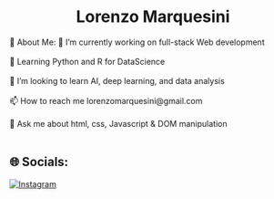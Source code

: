 
<h1 align="center">Lorenzo Marquesini</h1>
💫 About Me:
🔭 I’m currently working on full-stack Web development<br><br>
🌱 Learning Python and R for DataScience<br><br>
👯 I’m looking to learn AI, deep learning, and data analysis<br><br>
📫 How to reach me lorenzomarquesini@gmail.com<br><br>
💬 Ask me about html, css, Javascript & DOM manipulation<br><br>

## 🌐 Socials:
[![Instagram](https://img.shields.io/badge/Instagram-%23E4405F.svg?logo=Instagram&logoColor=white)]([https://instagram.com/marquesini_lorenzo](https://www.instagram.com/lorenzo_marquesini/)https://www.instagram.com/lorenzo_marquesini/) 
